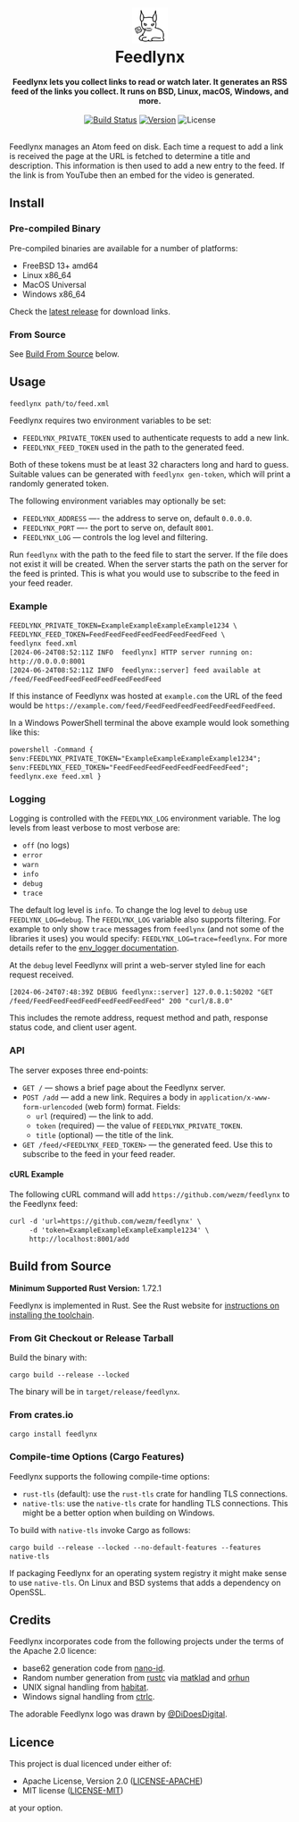<h1 align="center">
  <img src="feedlynx.svg" width="64" alt=""><br>
  Feedlynx
</h1>

<div align="center">
  <strong>Feedlynx lets you collect links to read or watch later. It generates
    an RSS feed of the links you collect. It runs on BSD, Linux, macOS, Windows,
    and more.</strong>
</div>

<br>

<div align="center">
  <a href="https://cirrus-ci.com/github/wezm/feedlynx">
    <img src="https://api.cirrus-ci.com/github/wezm/feedlynx.svg" alt="Build Status"></a>
  <a href="https://crates.io/crates/feedlynx">
    <img src="https://img.shields.io/crates/v/feedlynx.svg" alt="Version"></a>
  <img src="https://img.shields.io/crates/l/feedlynx.svg" alt="License">
</div>

<br>

Feedlynx manages an Atom feed on disk. Each time a request to add a link is
received the page at the URL is fetched to determine a title and description.
This information is then used to add a new entry to the feed. If the link is
from YouTube then an embed for the video is generated.

Install
-------

### Pre-compiled Binary

Pre-compiled binaries are available for a number of platforms:

* FreeBSD 13+ amd64
* Linux x86\_64
* MacOS Universal
* Windows x86\_64

Check the [latest release] for download links.

<!--
### Package Manager

Feedlynx is packaged in these package managers:

* Arch Linux: `feedlynx`
* Brew: `feedlynx`
* Chimera Linux: `feedlynx`


### Browser Extension

There is a Firefox browser extension that makes it quick and easy to add new
links to the Feedlynx feed.

TODO: Update when the extension is written.

-->

### From Source

See [Build From Source](#build-from-source) below.

Usage
-----

    feedlynx path/to/feed.xml

Feedlynx requires two environment variables to be set:

* `FEEDLYNX_PRIVATE_TOKEN` used to authenticate requests to add a new link.
* `FEEDLYNX_FEED_TOKEN` used in the path to the generated feed.

Both of these tokens must be at least 32 characters long and hard to guess.
Suitable values can be generated with `feedlynx gen-token`, which will print
a randomly generated token.

The following environment variables may optionally be set:

* `FEEDLYNX_ADDRESS` —- the address to serve on, default `0.0.0.0`.
* `FEEDLYNX_PORT` —- the port to serve on, default `8001`.
* `FEEDLYNX_LOG` — controls the log level and filtering.

Run `feedlynx` with the path to the feed file to start the server. If the file
does not exist it will be created. When the server starts the path on the
server for the feed is printed. This is what you would use to subscribe to the
feed in your feed reader.

### Example

    FEEDLYNX_PRIVATE_TOKEN=ExampleExampleExampleExample1234 \
    FEEDLYNX_FEED_TOKEN=FeedFeedFeedFeedFeedFeedFeedFeed \
    feedlynx feed.xml
    [2024-06-24T08:52:11Z INFO  feedlynx] HTTP server running on: http://0.0.0.0:8001
    [2024-06-24T08:52:11Z INFO  feedlynx::server] feed available at /feed/FeedFeedFeedFeedFeedFeedFeedFeed

If this instance of Feedlynx was hosted at `example.com` the URL of the feed
would be `https://example.com/feed/FeedFeedFeedFeedFeedFeedFeedFeed`.

In a Windows PowerShell terminal the above example would look something like this:

    powershell -Command { $env:FEEDLYNX_PRIVATE_TOKEN="ExampleExampleExampleExample1234"; $env:FEEDLYNX_FEED_TOKEN="FeedFeedFeedFeedFeedFeedFeedFeed"; feedlynx.exe feed.xml }

### Logging

Logging is controlled with the `FEEDLYNX_LOG` environment variable.
The log levels from least verbose to most verbose are:

* `off` (no logs)
* `error`
* `warn`
* `info`
* `debug`
* `trace`

The default log level is `info`. To change the log level to `debug` use
`FEEDLYNX_LOG=debug`. The `FEEDLYNX_LOG` variable also supports filtering. For
example to only show `trace` messages from `feedlynx` (and not some of the
libraries it uses) you would specify: `FEEDLYNX_LOG=trace=feedlynx`. For more
details refer to the [env_logger documentation][env_logger].

At the `debug` level Feedlynx will print a web-server styled line for each
request received.

    [2024-06-24T07:48:39Z DEBUG feedlynx::server] 127.0.0.1:50202 "GET /feed/FeedFeedFeedFeedFeedFeedFeedFeed" 200 "curl/8.8.0"

This includes the remote address, request method and path, response status
code, and client user agent.

### API

The server exposes three end-points:

* `GET /` — shows a brief page about the Feedlynx server.
* `POST /add` —  add a new link. Requires a body in `application/x-www-form-urlencoded` (web form) format.
  Fields:
  - `url` (required) — the link to add.
  - `token` (required) — the value of `FEEDLYNX_PRIVATE_TOKEN`.
  - `title` (optional) — the title of the link.
* `GET /feed/<FEEDLYNX_FEED_TOKEN>` — the generated feed. Use this to subscribe to the feed in your feed reader.

#### cURL Example

The following cURL command will add `https://github.com/wezm/feedlynx` to the
Feedlynx feed:

    curl -d 'url=https://github.com/wezm/feedlynx' \
         -d 'token=ExampleExampleExampleExample1234' \
         http://localhost:8001/add

Build from Source
-----------------

**Minimum Supported Rust Version:** 1.72.1

Feedlynx is implemented in Rust. See the Rust website for [instructions on
installing the toolchain][rustup].

### From Git Checkout or Release Tarball

Build the binary with: 

    cargo build --release --locked

The binary will be in `target/release/feedlynx`.

### From crates.io

    cargo install feedlynx

### Compile-time Options (Cargo Features)

Feedlynx supports the following compile-time options:

* `rust-tls` (default): use the `rust-tls` crate for handling TLS connections.
* `native-tls`: use the `native-tls` crate for handling TLS connections. This
  might be a better option when building on Windows.

To build with `native-tls` invoke Cargo as follows:

    cargo build --release --locked --no-default-features --features native-tls

If packaging Feedlynx for an operating system registry it might make sense to
use `native-tls`. On Linux and BSD systems that adds a dependency on OpenSSL.

Credits
-------

Feedlynx incorporates code from the following projects under the terms of the
Apache 2.0 licence:

- base62 generation code from [nano-id].
- Random number generation from [rustc] via [matklad] and [orhun]
- UNIX signal handling from [habitat].
- Windows signal handling from [ctrlc].

The adorable Feedlynx logo was drawn by [@DiDoesDigital](https://didoesdigital.com).

Licence
-------

This project is dual licenced under either of:

- Apache License, Version 2.0 ([LICENSE-APACHE](https://github.com/wezm/feedlynx/blob/master/LICENSE-APACHE))
- MIT license ([LICENSE-MIT](https://github.com/wezm/feedlynx/blob/master/LICENSE-MIT))

at your option.

[ctrlc]: https://github.com/Detegr/rust-ctrlc/blob/b543abe6c25bd54754bbbbcfcff566e046f8e609/src/platform/windows/mod.rs
[env_logger]: https://docs.rs/env_logger/0.11.3/env_logger/index.html
[habitat]: https://github.com/habitat-sh/habitat/blob/631af77f7705fb4ea68a5464f269e0c0b9283a91/components/core/src/os/signals/unix.rs
[latest release]: https://github.com/wezm/feedlynx/releases/latest
[matklad]: https://github.com/matklad/config/blob/b8ea0aad0f86d4575651a390a3c7aefb63229774/templates/snippets/src/lib.rs#L28L42
[nano-id]: https://github.com/viz-rs/nano-id/blob/a9022772b2f1ce38929b5b81eccc670ac9d3ab23/src/lib.rs
[orhun]: https://blog.orhun.dev/zero-deps-random-in-rust/
[rustc]: https://github.com/matklad/config/blob/b8ea0aad0f86d4575651a390a3c7aefb63229774/templates/snippets/src/lib.rs#L28L42
[rustup]: https://www.rust-lang.org/tools/install
